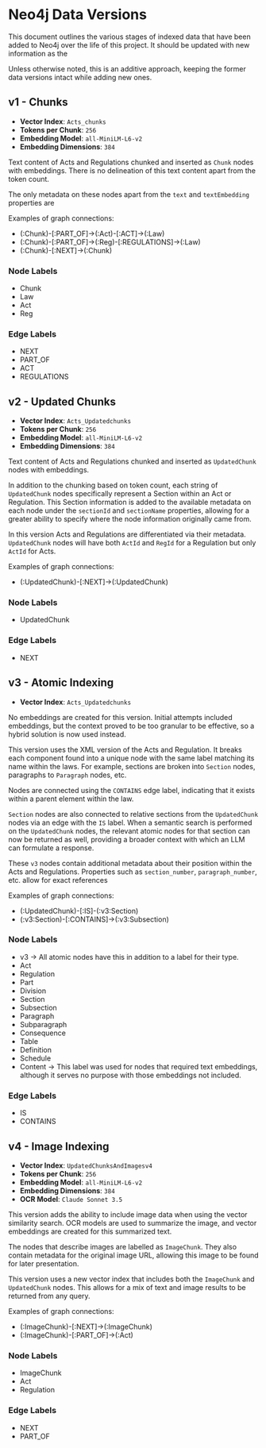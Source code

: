 # Neo4j Data Versions

This document outlines the various stages of indexed data that have been added to Neo4j over the life of this project. It should be updated with new information as the

Unless otherwise noted, this is an additive approach, keeping the former data versions intact while adding new ones.

## v1 - Chunks

- **Vector Index**: `Acts_chunks`
- **Tokens per Chunk**: `256`
- **Embedding Model**: `all-MiniLM-L6-v2`
- **Embedding Dimensions**: `384`

Text content of Acts and Regulations chunked and inserted as `Chunk` nodes with embeddings.
There is no delineation of this text content apart from the token count.

The only metadata on these nodes apart from the `text` and `textEmbedding` properties are

Examples of graph connections:

- (:Chunk)-\[:PART_OF]->(:Act)-\[:ACT]->(:Law)
- (:Chunk)-\[:PART_OF]->(:Reg)-\[:REGULATIONS]->(:Law)
- (:Chunk)-\[:NEXT]->(:Chunk)

### Node Labels

- Chunk
- Law
- Act
- Reg

### Edge Labels

- NEXT
- PART_OF
- ACT
- REGULATIONS

## v2 - Updated Chunks

- **Vector Index**: `Acts_Updatedchunks`
- **Tokens per Chunk**: `256`
- **Embedding Model**: `all-MiniLM-L6-v2`
- **Embedding Dimensions**: `384`

Text content of Acts and Regulations chunked and inserted as `UpdatedChunk` nodes with embeddings.

In addition to the chunking based on token count, each string of `UpdatedChunk` nodes specifically represent a Section within an Act or Regulation. This Section information is added to the available metadata on each node under the `sectionId` and `sectionName` properties, allowing for a greater ability to specify where the node information originally came from.

In this version Acts and Regulations are differentiated via their metadata. `UpdatedChunk` nodes will have both `ActId` and `RegId` for a Regulation but only `ActId` for Acts.

Examples of graph connections:

- (:UpdatedChunk)-\[:NEXT]->(:UpdatedChunk)

### Node Labels

- UpdatedChunk

### Edge Labels

- NEXT

## v3 - Atomic Indexing

- **Vector Index**: `Acts_Updatedchunks`

No embeddings are created for this version. Initial attempts included embeddings, but the context proved to be too granular to be effective, so a hybrid solution is now used instead.

This version uses the XML version of the Acts and Regulation. It breaks each component found into a unique node with the same label matching its name within the laws. For example, sections are broken into `Section` nodes, paragraphs to `Paragraph` nodes, etc.

Nodes are connected using the `CONTAINS` edge label, indicating that it exists within a parent element within the law.

`Section` nodes are also connected to relative sections from the `UpdatedChunk` nodes via an edge with the `IS` label. When a semantic search is performed on the `UpdatedChunk` nodes, the relevant atomic nodes for that section can now be returned as well, providing a broader context with which an LLM can formulate a response.

These `v3` nodes contain additional metadata about their position within the Acts and Regulations. Properties such as `section_number`, `paragraph_number`, etc. allow for exact references

Examples of graph connections:

- (:UpdatedChunk)-\[:IS]-(:v3:Section)
- (:v3:Section)-\[:CONTAINS]->(:v3:Subsection)

### Node Labels

- v3 -> All atomic nodes have this in addition to a label for their type.
- Act
- Regulation
- Part
- Division
- Section
- Subsection
- Paragraph
- Subparagraph
- Consequence
- Table
- Definition
- Schedule
- Content -> This label was used for nodes that required text embeddings, although it serves no purpose with those embeddings not included.

### Edge Labels

- IS
- CONTAINS

## v4 - Image Indexing

- **Vector Index**: `UpdatedChunksAndImagesv4`
- **Tokens per Chunk**: `256`
- **Embedding Model**: `all-MiniLM-L6-v2`
- **Embedding Dimensions**: `384`
- **OCR Model**: `Claude Sonnet 3.5`

This version adds the ability to include image data when using the vector similarity search.
OCR models are used to summarize the image, and vector embeddings are created for this summarized text.

The nodes that describe images are labelled as `ImageChunk`. They also contain metadata for the original image URL, allowing this image to be found for later presentation.

This version uses a new vector index that includes both the `ImageChunk` and `UpdatedChunk` nodes. This allows for a mix of text and image results to be returned from any query.

Examples of graph connections:

- (:ImageChunk)-\[:NEXT]->(:ImageChunk)
- (:ImageChunk)-\[:PART_OF]->(:Act)

### Node Labels

- ImageChunk
- Act
- Regulation

### Edge Labels

- NEXT
- PART_OF
